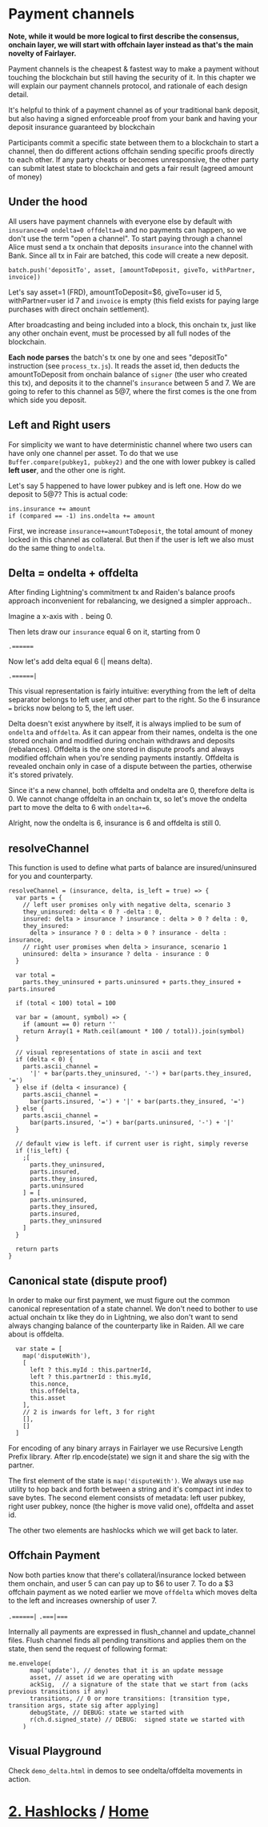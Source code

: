 # Payment channels

**Note, while it would be more logical to first describe the consensus, onchain layer, we will start with offchain layer instead as that's the main novelty of Fairlayer.**

Payment channels is the cheapest & fastest way to make a payment without touching the blockchain but still having the security of it. In this chapter we will explain our payment channels protocol, and rationale of each design detail.

It's helpful to think of a payment channel as of your traditional bank deposit, but also having a signed enforceable proof from your bank and having your deposit insurance guaranteed by blockchain

Participants commit a specific state between them to a blockchain to start a channel, then do different actions offchain sending specific proofs directly to each other. If any party cheats or becomes unresponsive, the other party can submit latest state to blockchain and gets a fair result (agreed amount of money)

## Under the hood

All users have payment channels with everyone else by default with `insurance=0 ondelta=0 offdelta=0` and no payments can happen, so we don't use the term "open a channel". To start paying through a channel Alice must send a tx onchain that deposits `insurance` into the channel with Bank. Since all tx in Fair are batched, this code will create a new deposit.

`batch.push('depositTo', asset, [amountToDeposit, giveTo, withPartner, invoice])`

Let's say asset=1 (FRD), amountToDeposit=$6, giveTo=user id 5, withPartner=user id 7 and `invoice` is empty (this field exists for paying large purchases with direct onchain settlement).

After broadcasting and being included into a block, this onchain tx, just like any other onchain event, must be processed by all full nodes of the blockchain.

**Each node parses** the batch's tx one by one and sees "depositTo" instruction (see `process_tx.js`). It reads the asset id, then deducts the amountToDeposit from onchain balance of `signer` (the user who created this tx), and deposits it to the channel's `insurance` between 5 and 7. We are going to refer to this channel as 5@7, where the first comes is the one from which side you deposit.

## Left and Right users

For simplicity we want to have deterministic channel where two users can have only one channel per asset. To do that we use `Buffer.compare(pubkey1, pubkey2)` and the one with lower pubkey is called **left user**, and the other one is right.

Let's say 5 happened to have lower pubkey and is left one. How do we deposit to 5@7? This is actual code:

```
ins.insurance += amount
if (compared == -1) ins.ondelta += amount
```

First, we increase `insurance+=amountToDeposit`, the total amount of money locked in this channel as collateral. But then if the user is left we also must do the same thing to `ondelta`.

## Delta = ondelta + offdelta

After finding Lightning's commitment tx and Raiden's balance proofs approach inconvenient for rebalancing, we designed a simpler approach..

Imagine a x-axis with `.` being 0.

Then lets draw our `insurance` equal 6 on it, starting from 0

`.======`

Now let's add delta equal 6 (| means delta).

`.======|`

This visual representation is fairly intuitive: everything from the left of delta separator belongs to left user, and other part to the right. So the 6 insurance `=` bricks now belong to 5, the left user.

Delta doesn't exist anywhere by itself, it is always implied to be sum of `ondelta` and `offdelta`. As it can appear from their names, ondelta is the one stored onchain and modified during onchain withdraws and deposits (rebalances). Offdelta is the one stored in dispute proofs and always modified offchain when you're sending payments instantly. Offdelta is revealed onchain only in case of a dispute between the parties, otherwise it's stored privately.

Since it's a new channel, both offdelta and ondelta are 0, therefore delta is 0. We cannot change offdelta in an onchain tx, so let's move the ondelta part to move the delta to 6 with `ondelta+=6`.

Alright, now the ondelta is 6, insurance is 6 and offdelta is still 0.

## resolveChannel

This function is used to define what parts of balance are insured/uninsured for you and counterparty.

```
resolveChannel = (insurance, delta, is_left = true) => {
  var parts = {
    // left user promises only with negative delta, scenario 3
    they_uninsured: delta < 0 ? -delta : 0,
    insured: delta > insurance ? insurance : delta > 0 ? delta : 0,
    they_insured:
      delta > insurance ? 0 : delta > 0 ? insurance - delta : insurance,
    // right user promises when delta > insurance, scenario 1
    uninsured: delta > insurance ? delta - insurance : 0
  }

  var total =
    parts.they_uninsured + parts.uninsured + parts.they_insured + parts.insured

  if (total < 100) total = 100

  var bar = (amount, symbol) => {
    if (amount == 0) return ''
    return Array(1 + Math.ceil(amount * 100 / total)).join(symbol)
  }

  // visual representations of state in ascii and text
  if (delta < 0) {
    parts.ascii_channel =
      '|' + bar(parts.they_uninsured, '-') + bar(parts.they_insured, '=')
  } else if (delta < insurance) {
    parts.ascii_channel =
      bar(parts.insured, '=') + '|' + bar(parts.they_insured, '=')
  } else {
    parts.ascii_channel =
      bar(parts.insured, '=') + bar(parts.uninsured, '-') + '|'
  }

  // default view is left. if current user is right, simply reverse
  if (!is_left) {
    ;[
      parts.they_uninsured,
      parts.insured,
      parts.they_insured,
      parts.uninsured
    ] = [
      parts.uninsured,
      parts.they_insured,
      parts.insured,
      parts.they_uninsured
    ]
  }

  return parts
}
```

## Canonical state (dispute proof)

In order to make our first payment, we must figure out the common canonical representation of a state channel. We don't need to bother to use actual onchain tx like they do in Lightning, we also don't want to send always changing balance of the counterparty like in Raiden. All we care about is offdelta.

```
  var state = [
    map('disputeWith'),
    [
      left ? this.myId : this.partnerId,
      left ? this.partnerId : this.myId,
      this.nonce,
      this.offdelta,
      this.asset
    ],
    // 2 is inwards for left, 3 for right
    [],
    []
  ]
```

For encoding of any binary arrays in Fairlayer we use Recursive Length Prefix library. After rlp.encode(state) we sign it and share the sig with the partner.

The first element of the state is `map('disputeWith')`. We always use `map` utility to hop back and forth between a string and it's compact int index to save bytes. The second element consists of metadata: left user pubkey, right user pubkey, nonce (the higher is move valid one), offdelta and asset id.

The other two elements are hashlocks which we will get back to later.

## Offchain Payment

Now both parties know that there's collateral/insurance locked between them onchain, and user 5 can can pay up to $6 to user 7. To do a $3 offchain payment as we noted earlier we move `offdelta` which moves delta to the left and increases ownership of user 7.

`.======|`
`.===|===`

Internally all payments are expressed in flush_channel and update_channel files. Flush channel finds all pending transitions and applies them on the state, then send the request of following format:

```
me.envelope(
      map('update'), // denotes that it is an update message
      asset, // asset id we are operating with
      ackSig,  // a signature of the state that we start from (acks previous transitions if any)
      transitions, // 0 or more transitions: [transition type, transition args, state sig after applying]
      debugState, // DEBUG: state we started with
      r(ch.d.signed_state) // DEBUG:  signed state we started with
    )
```

## Visual Playground

Check `demo_delta.html` in demos to see ondelta/offdelta movements in action.

# [2. Hashlocks](/02_hashlocks.md) / [Home](/README.md)
